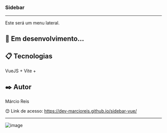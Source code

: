 ### Sidebar

---

Este será um menu lateral.

## 🚀 Em desenvolvimento...

## 📋 Tecnologias
VueJS + Vite + 

## ✒️ Autor
Márcio Reis

😊 Link de acesso: https://dev-marcioreis.github.io/sidebar-vue/

---
![image](https://user-images.githubusercontent.com/122680054/235357366-88ddcf53-2631-4e2c-b633-6f4f373f02eb.png)
